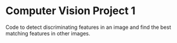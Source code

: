 # Computer Vision Project 1
Code to detect discriminating features in an image and find the best matching features in other images.

